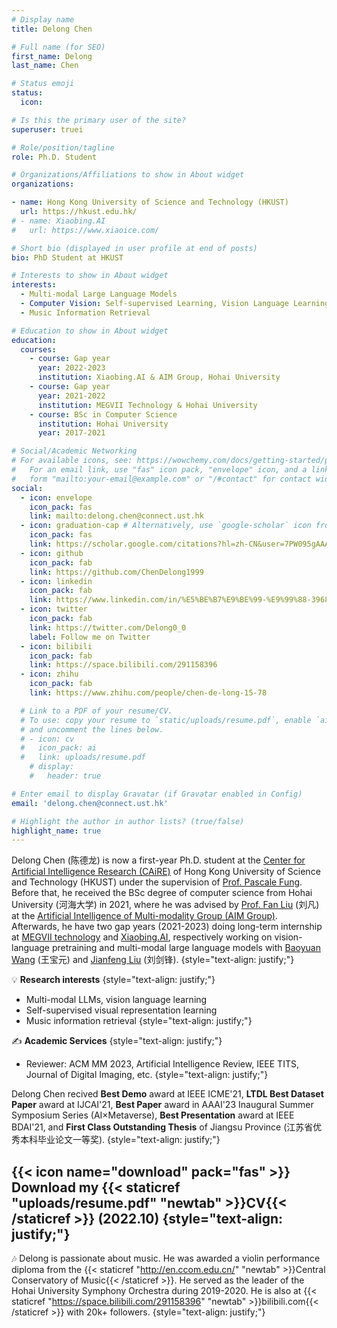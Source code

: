 ```yaml
---
# Display name
title: Delong Chen

# Full name (for SEO)
first_name: Delong
last_name: Chen

# Status emoji
status:
  icon:

# Is this the primary user of the site?
superuser: truei

# Role/position/tagline
role: Ph.D. Student

# Organizations/Affiliations to show in About widget
organizations:

- name: Hong Kong University of Science and Technology (HKUST)
  url: https://hkust.edu.hk/
# - name: Xiaobing.AI
#   url: https://www.xiaoice.com/

# Short bio (displayed in user profile at end of posts)
bio: PhD Student at HKUST

# Interests to show in About widget
interests:
  - Multi-modal Large Language Models
  - Computer Vision: Self-supervised Learning, Vision Language Learning'
  - Music Information Retrieval

# Education to show in About widget
education:
  courses:
    - course: Gap year
      year: 2022-2023
      institution: Xiaobing.AI & AIM Group, Hohai University
    - course: Gap year
      year: 2021-2022
      institution: MEGVII Technology & Hohai University
    - course: BSc in Computer Science
      institution: Hohai University
      year: 2017-2021

# Social/Academic Networking
# For available icons, see: https://wowchemy.com/docs/getting-started/page-builder/#icons
#   For an email link, use "fas" icon pack, "envelope" icon, and a link in the
#   form "mailto:your-email@example.com" or "/#contact" for contact widget.
social:
  - icon: envelope
    icon_pack: fas
    link: mailto:delong.chen@connect.ust.hk
  - icon: graduation-cap # Alternatively, use `google-scholar` icon from `ai` icon pack
    icon_pack: fas
    link: https://scholar.google.com/citations?hl=zh-CN&user=7PW095gAAAAJ&view_op=list_works&sortby=pubdate
  - icon: github
    icon_pack: fab
    link: https://github.com/ChenDelong1999
  - icon: linkedin
    icon_pack: fab
    link: https://www.linkedin.com/in/%E5%BE%B7%E9%BE%99-%E9%99%88-39685615b
  - icon: twitter
    icon_pack: fab
    link: https://twitter.com/Delong0_0
    label: Follow me on Twitter
  - icon: bilibili
    icon_pack: fab
    link: https://space.bilibili.com/291158396
  - icon: zhihu
    icon_pack: fab
    link: https://www.zhihu.com/people/chen-de-long-15-78

  # Link to a PDF of your resume/CV.
  # To use: copy your resume to `static/uploads/resume.pdf`, enable `ai` icons in `params.yaml`,
  # and uncomment the lines below.
  # - icon: cv
  #   icon_pack: ai
  #   link: uploads/resume.pdf
    # display:
    #   header: true

# Enter email to display Gravatar (if Gravatar enabled in Config)
email: 'delong.chen@connect.ust.hk'

# Highlight the author in author lists? (true/false)
highlight_name: true
---
```


Delong Chen (陈德龙) is now a first-year Ph.D. student at the [Center for Artificial Intelligence Research (CAiRE)](https://caire.hkust.edu.hk/) of Hong Kong University of Science and Technology (HKUST) under the supervision of [Prof. Pascale Fung](https://pascale.home.ece.ust.hk/about.html). Before that, he received the BSc degree of computer science from Hohai University (河海大学) in 2021, where he was advised by [Prof. Fan Liu](https://multimodality.group/author/%E5%88%98%E5%87%A1/) (刘凡) at the [Artificial Intelligence of Multi-modality Group (AIM Group)](https://multimodality.group/). Afterwards, he have two gap years (2021-2023) doing long-term internship at [MEGVII technology](https://en.megvii.com) and [Xiaobing.AI](https://www.xiaoice.com/), respectively working on vision-language pretraining and multi-modal large language models with [Baoyuan Wang](https://sites.google.com/site/zjuwby/) (王宝元) and [Jianfeng Liu](https://www.linkedin.com/in/jianfeng-liu-9539897b/) (刘剑锋).
{style="text-align: justify;"}

💡 **Research interests**
{style="text-align: justify;"}
  - Multi-modal LLMs, vision language learning
  - Self-supervised visual representation learning
  - Music information retrieval
{style="text-align: justify;"}


✍ **Academic Services**
{style="text-align: justify;"}
  - Reviewer: ACM MM 2023, Artificial Intelligence Review, IEEE TITS, Journal of Digital Imaging, etc.
{style="text-align: justify;"}


Delong Chen recived **Best Demo** award at IEEE ICME'21, **LTDL Best Dataset Paper** award at IJCAI'21, **Best Paper** award in AAAI'23 Inaugural Summer Symposium Series (AI×Metaverse), **Best Presentation** award at IEEE BDAI'21, and **First Class Outstanding Thesis** of Jiangsu Province (江苏省优秀本科毕业论文一等奖).
{style="text-align: justify;"}

{{< icon name="download" pack="fas" >}} Download my {{< staticref "uploads/resume.pdf" "newtab" >}}CV{{< /staticref >}} (2022.10)
{style="text-align: justify;"}
---


🎶 Delong is passionate about music. He was awarded a violin performance diploma from the {{< staticref "http://en.ccom.edu.cn/" "newtab" >}}Central Conservatory of Music{{< /staticref >}}. 
He served as the leader of the Hohai University Symphony Orchestra during 2019-2020. 
He is also at {{< staticref "https://space.bilibili.com/291158396" "newtab" >}}bilibili.com{{< /staticref >}} with 20k+ followers.
{style="text-align: justify;"}
